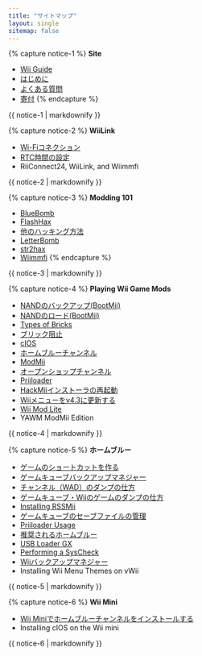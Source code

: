 ```yaml
---
title: "サイトマップ"
layout: single
sitemap: false
---
```


{% capture notice-1 %}
**Site**
+ [Wii Guide](/)
+ [はじめに](get-started)
+ [よくある質問](faq)
+ [寄付](donations)
{% endcapture %}
<div class="notice--info">{{ notice-1 | markdownify }}</div>

{% capture notice-2 %}
**WiiLink**
+ [Wi-Fiコネクション](wiimmfi)
+ [RTC時間の設定](wiiconnect24#updating-rtc-clock)
+ RiiConnect24, WiiLink, and Wiimmfi
<div class="notice--primary">{{ notice-2 | markdownify }}</div>

{% capture notice-3 %}
**Modding 101**
+ [BlueBomb](bluebomb)
+ [FlashHax](flashhax)
+ [他のハッキング方法](legacy-exploits)
+ [LetterBomb](letterbomb)
+ [str2hax](Wiimmfi)
+ [Wiimmfi](wiimmfi)
{% endcapture %}
<div class="notice--primary">{{ notice-3 | markdownify }}</div>

{% capture notice-4 %}
**Playing Wii Game Mods**
+ [NANDのバックアップ(BootMii)](bootmii)
+ [NANDのロード(BootMii)](bootmiirecover)
+ [Types of Bricks](bricks)
+ [ブリック阻止](bricks#brick-prevention)
+ [cIOS](cios)
+ [ホームブルーチャンネル](hbc)
+ [ModMii](modmii)
+ [オープンショップチャンネル](osc)
+ [Priiloader](priiloader)
+ [HackMiiインストーラの再起動](hackmii)
+ [Wiiメニューをv4.3に更新する](update)
+ [Wii Mod Lite](wnd-mini)
+ YAWM ModMii Edition
<div class="notice--primary">{{ notice-4 | markdownify }}</div>

{% capture notice-5 %}
**ホームブルー**
+ [ゲームのショートカットを作る](wiigsc)
+ [ゲームキューブバックアップマネジャー](gcbackupmanager)
+ [チャンネル（WAD）のダンプの仕方](dump-wads)
+ [ゲームキューブ・Wiiのゲームのダンプの仕方](dump-games)
+ [Installing RSSMii](rssmii)
+ [ゲームキューブのセーブファイルの管理](gcsaves)
+ [Priiloader Usage](priiloader-usage)
+ [推奨されるホームブルー](recommended-homebrew)
+ [USB Loader GX](wii-loaders)
+ [Performing a SysCheck](syscheck)
+ [Wiiバックアップマネジャー](wiibackupmanager)
+ Installing Wii Menu Themes on vWii
<div class="notice--primary">{{ notice-5 | markdownify }}</div>

{% capture notice-6 %}
**Wii Mini**
+ [Wii Miniでホームブルーチャンネルをインストールする](hbc-mini)
+ Installing cIOS on the Wii mini
<div class="notice--primary">{{ notice-6 | markdownify }}</div>
